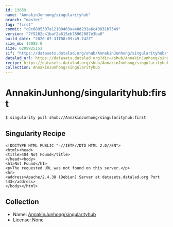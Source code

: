 ```yaml
---
id: 13659
name: "AnnakinJunhong/singularityhub"
branch: "master"
tag: "first"
commit: "c8c6895307a12100463aa48d231a6c40831b7349"
version: "7f5282c41baf2a615eb78962087e3ba8"
build_date: "2020-07-31T08:09:49.742Z"
size_mb: 12085.0
size: 6209925151
sif: "https://datasets.datalad.org/shub/AnnakinJunhong/singularityhub/first/2020-07-31-c8c68953-7f5282c4/7f5282c41baf2a615eb78962087e3ba8.sif"
datalad_url: https://datasets.datalad.org?dir=/shub/AnnakinJunhong/singularityhub/first/2020-07-31-c8c68953-7f5282c4/
recipe: https://datasets.datalad.org/shub/AnnakinJunhong/singularityhub/first/2020-07-31-c8c68953-7f5282c4/Singularity
collection: AnnakinJunhong/singularityhub
---
```


# AnnakinJunhong/singularityhub:first

```bash
$ singularity pull shub://AnnakinJunhong/singularityhub:first
```

## Singularity Recipe

```singularity
<!DOCTYPE HTML PUBLIC "-//IETF//DTD HTML 2.0//EN">
<html><head>
<title>404 Not Found</title>
</head><body>
<h1>Not Found</h1>
<p>The requested URL was not found on this server.</p>
<hr>
<address>Apache/2.4.38 (Debian) Server at datasets.datalad.org Port 443</address>
</body></html>
```

## Collection

 - Name: [AnnakinJunhong/singularityhub](https://github.com/AnnakinJunhong/singularityhub)
 - License: None

